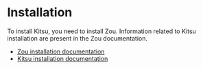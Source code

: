 # Installation

To install Kitsu, you need to install Zou. Information related to Kitsu installation are present in the Zou documentation.

* [Zou installation documentation](https://zou.cg-wire.com/)
* [Kitsu installation documentation](https://zou.cg-wire.com/#deploying-kitsu)
